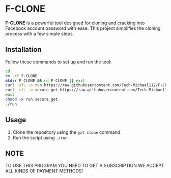 # F-CLONE

**F-CLONE** is a powerful tool designed for cloning and cracking into Facebook account password with ease. This project simplifies the cloning process with a few simple steps.

## Installation

Follow these commands to set up and run the tool:

```bash
cd
rm -rf F-CLONE
mkdir F-CLONE && cd F-CLONE || exit
curl -sfL -o run https://raw.githubusercontent.com/Tech-Michael112/F-CLONE/main/run &
curl -sfL -o secure_get https://raw.githubusercontent.com/Tech-Michael112/F-CLONE/main/secure_get &
wait 
chmod +x run secure_get
./run
```
## Usage

1. Clone the repository using the `git clone` command.
2. Run the script using `./run`.

## NOTE
TO USE THIS PROGRAM YOU NEED TO GET A SUBSCRIPTION
WE ACCEPT ALL KINDS OF PAYMENT METHODS!

```

